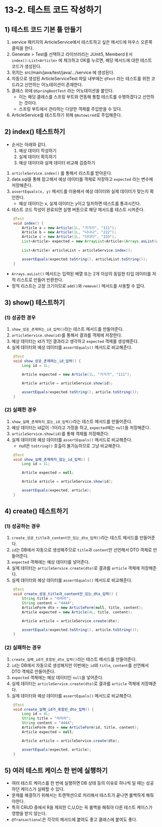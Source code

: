 # 13-2. 테스트 코드 작성하기
## 1) 테스트 코드 기본 틀 만들기
1. service 패키지의 ArticleService에서 테스트하고 싶은 메서드에 마우스 오른쪽 클릭을 한다.
2. Generate > Test를 선택하고 라이브러리는 JUnit5, Memberdㅔ서 `index():List<Article>` 에 체크하고 OK를 누르면, 해당 메서드에 대한 테스트 코드가 생성된다.
3. 위치는 src/main/java/test/java/.../service 에 생성된다.
4. 자동으로 생성된 ArticleServiceTest 파일 내부에는 `@Test` 라는 테스트를 위한 코드라고 선언하는 어노테이션이 존재한다.
5. 클래스 위에 `@SpringBootTest` 라는 어노테이션을 붙인다.
	- 이는 해당 클래스를 스프링 부트와 연동해 통합 테스트를 수행하겠다고 선언하는 것이다.
	- 스프링 부트에서 관리하는 다양한 객체를 주입받을 수 있다.
6. ArticleService를 테스트하기 위해 `@Autowired`로 주입해준다.

## 2) index() 테스트하기
- 순서는 아래와 같다.
	1. 예상 데이터 작성하기
	2. 실제 데이터 획득하기
	3. 예상 데이터와 실제 데이터 비교해 검증하기

1. `articleService.index()` 를 통해서 리스트를 받아온다.
2. data.sql을 통해 참고해서 예상 데이터를 객체로 저장하고 `expected` 라는 변수에 저장해준다.
3. `assertEquals(x, y)` 메서드를 이용해서 예상 데이터와 실제 데이터가 맞는지 확인한다.
	- 예상 데이터는 x, 실제 데이터는 y이고 일치하면 테스트를 통과시킨다.
4. 테스트 코드 작성이 완료되면 실행 버튼으로 해당 메서드를 테스트 시켜준다.

```java
    @Test
    void index() {
        Article a = new Article(1L, "가가가", "111");
        Article b = new Article(1L, "나나나", "222");
        Article c = new Article(1L, "다다다", "333");
        List<Article> expected = new ArrayList<Article>(Arrays.asList(a, b, c));
        
        List<Article> articleList = articleService.index();

        assertEquals(expected.toString(), articleList.toString());
    }
```
- `Arrays.asList()` 메서드는 입력된 배열 또는 2개 이상의 동일한 타입 데이터를 저적 리스트로 만들어 반환한다.
- 정적 리스트는 고정 크기이므로 `add()`와 `remove()` 메서드를 사용할 수 없다.

## 3) show() 테스트하기
### (1) 성공한 경우
1. `show_성공_존재하는_id_입력()`라는 테스트 메서드를 만들어준다.
2. `articleService.show(id)`를 통해서 결과를 객체에 저장한다.
3. 예상 데이터는 id가 1인 결과라고 생각하고 `expected` 객체를 생성해준다.
4. 실제 데이터와 예상 데이터를 `assertEquals()` 메서드로 비교해준다.

```java
    @Test
    void show_성공_존재하는_id_입력() {
		Long id = 1L;

		Article expected = new Article(1L, "가가가", "111");

        Article article = articleService.show(id);

        assertEquals(expected.toString(), article.toString());
    }
```

### (2) 실패한 경우
1. `show_실패_존재하지_않는_id_입력()`라는 테스트 메서드를 만들어준다.
2. 예상 데이터는 id값이 -1이라고 가정을 하고, `expected`에는 `null`을 저장해준다.
3. `articleService.show(id)`를 통해 객체를 저장해준다.
4. 실제 데이터와 예상 데이터를 `assertEquals()` 메서드로 비교해준다.
	- null은 `toString()` 호출이 불가능하므로 그냥 비교해준다.

```java
    @Test
    void show_실패_존재하지_않는_id_입력() {
        Long id = 1L;

        Article expected = null;

        Article article = articleService.show(id);

        assertEquals(expected, article);
    }
```

## 4) create() 테스트하기
### (1) 성공하는 경우
1. `create_성공_title과_content만_있는_dto_입력()`라는 테스트 메서드를 만들어준다.
2. `id`는 DB에서 자동으로 생성해주므로 `title`과 `content`만 선언해서 DTO 객체로 만들어준다.
3. `expected` 객체에는 예상 데이터를 넣어준다.
4. 실제 데이터는 `articleService.create(dto)`로 결과를 `article` 객체에 저장해준다.
5. 실제 데이터와 예상 데이터를 `assertEquals()` 메서드로 비교해준다.

```java
    @Test
    void create_성공_title과_content만_있는_dto_입력() {
        String title = "라라라";
        String content = "4444";
        ArticleForm dto = new ArticleForm(null, title, content);
        Article expected = new Article(4L, title, content);

        Article article = articleService.create(dto);

        assertEquals(expected.toString(), article.toString());
    }
```

### (2) 실패하는 경우
1. `create_실패_id가_포함된_dto_입력()`라는 테스트 메서드를 만들어준다.
2. `id`는 DB에서 자동으로 생성해지만 이번에는 `id`와 `title`, `content`를 선언해서 DTO 객체로 만들어준다.
3. `expected` 객체에는 예상 데이터인 `null`을 넣어준다.
4. 실제 데이터는 `articleService.create(dto)`로 결과를 `article` 객체에 저장해준다.
5. 실제 데이터와 예상 데이터를 `assertEquals()` 메서드로 비교해준다.

```java
    @Test
    void create_실패_id가_포함된_dto_입력() {
        Long id = 4L;
        String title = "라라라";
        String content = "4444";
        ArticleForm dto = new ArticleForm(id, title, content);
        Article expected = null;

        Article article = articleService.create(dto);

        assertEquals(expected, article);
    }
```

## 5) 여러 테스트 케이스 한 번에 실행하기
- 여러 테스트 케이스를 한 번에 실행하면 DB 상태 등의 이유로 하나씩 일 때는 성공하던 케이스가 실패할 수 있다.
- 문제를 해결하기 위해서는 트랜잭션으로 처리해서 테스트가 끝나면 롤백하게 해줘야한다.
- 특히 CRUD 중에서 R을 제외한 C,U,D는 꼭 롤백을 해줘야 다른 테스트 케이스가 영향을 받지 않는다.
- `@Transactional`은 각각의 메서드에 붙여도 좋고 클래스에 붙여도 좋다.